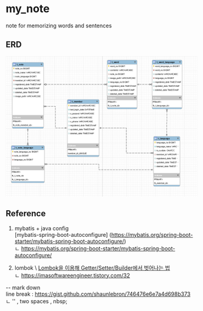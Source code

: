 # my_note
note for memorizing words and sentences

## ERD 
![my_note_erd_200621](https://github.com/lucy74310/my_note/blob/master/document/my_note_erd_200621.png)


## Reference
1. mybatis + java config \
[mybatis-spring-boot-autoconfigure] (https://mybatis.org/spring-boot-starter/mybatis-spring-boot-autoconfigure/) \
ㄴ https://mybatis.org/spring-boot-starter/mybatis-spring-boot-autoconfigure/


2. lombok \ 
[Lombok을 이용해 Getter/Setter/Builder에서 벗어나는 법](https://imasoftwareengineer.tistory.com/32) \
 ㄴ https://imasoftwareengineer.tistory.com/32



-- mark down \
line break : https://gist.github.com/shaunlebron/746476e6e7a4d698b373 \
ㄴ '\' , two spaces , nbsp;
